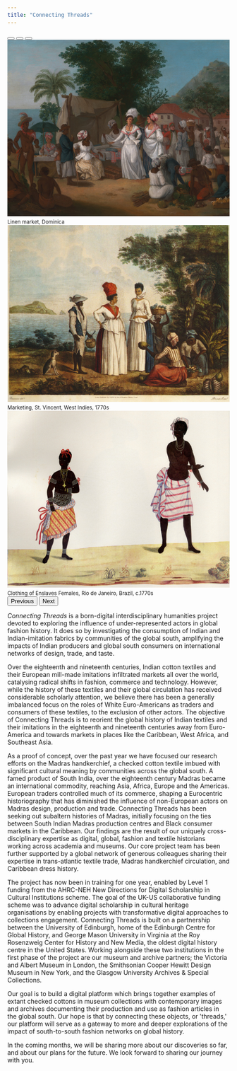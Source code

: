 ```yaml
---
title: "Connecting Threads"
---
```

<div id="carouselIndicators" class="carousel slide" data-bs-ride="true">
  <div class="carousel-indicators">
    <button
      type="button"
      data-bs-target="#carouselIndicators"
      data-bs-slide-to="0"
      class="active"
      aria-current="true"
      aria-label="Slide 1"
    ></button>
    <button
      type="button"
      data-bs-target="#carouselIndicators"
      data-bs-slide-to="1"
      aria-label="Slide 2"
    ></button>
    <button
      type="button"
      data-bs-target="#carouselIndicators"
      data-bs-slide-to="2"
      aria-label="Slide 3"
    ></button>
  </div>
  <div class="carousel-inner">
    <div class="carousel-item active">
      <img
        src="/img/1-Agostino_Brunias_-_A_Linen_Market_with_a_Linen-stall_and_Vegetable_Seller_in_the_West_Indies_-_Google_Art_Project.jpeg"
        class="d-block w-100"
        alt="Linen market, Dominica"
      />
      <div class="carousel-caption d-none d-md-block">
        <small>Linen market, Dominica</small>
      </div>
    </div>
    <div class="carousel-item">
      <img
        src="/img/2-marketing-st-vincent-west-indies.png"
        class="d-block w-100"
        alt="Marketing, St. Vincent, West Indies, 1770s"
      />
      <div class="carousel-caption d-none d-md-block">
        <small>Marketing, St. Vincent, West Indies, 1770s</small>
      </div>
    </div>
    <div class="carousel-item">
      <img
        src="/img/3-clothing-of-enslaved-females-rio-de-janeiro-brazil-1770.png"
        class="d-block w-100"
        alt="Clothing of Enslaves Females, Rio de Janeiro, Brazil, c.1770s"
      />
      <div class="carousel-caption d-none d-md-block">
        <small
          >Clothing of Enslaves Females, Rio de Janeiro, Brazil, c.1770s</small
        >
      </div>
    </div>
  </div>
  <button
    class="carousel-control-prev"
    type="button"
    data-bs-target="#carouselIndicators"
    data-bs-slide="prev"
  >
    <span class="carousel-control-prev-icon" aria-hidden="true"></span>
    <span class="visually-hidden">Previous</span>
  </button>
  <button
    class="carousel-control-next"
    type="button"
    data-bs-target="#carouselIndicators"
    data-bs-slide="next"
  >
    <span class="carousel-control-next-icon" aria-hidden="true"></span>
    <span class="visually-hidden">Next</span>
  </button>
</div>

*Connecting Threads* is a born-digital interdisciplinary humanities project devoted to exploring the influence of under-represented actors in global fashion history. It does so by investigating the consumption of Indian and Indian-imitation fabrics by communities of the global south, amplifying the impacts of Indian producers and global south consumers on international networks of design, trade, and taste. 

Over the eighteenth and nineteenth centuries, Indian cotton textiles and their European mill-made imitations infiltrated markets all over the world, catalysing radical shifts in fashion, commerce and technology. However, while the history of these textiles and their global circulation has received considerable scholarly attention, we believe there has been a generally imbalanced focus on the roles of White Euro-Americans as traders and consumers of these textiles, to the exclusion of other actors. The objective of Connecting Threads is to reorient the global history of Indian textiles and their imitations in the eighteenth and nineteenth centuries away from Euro-America and towards markets in places like the Caribbean, West Africa, and Southeast Asia. 

As a proof of concept, over the past year we have focused our research efforts on the Madras handkerchief, a checked cotton textile imbued with significant cultural meaning by communities across the global south. A famed product of South India, over the eighteenth century Madras became an international commodity, reaching Asia, Africa, Europe and the Americas. European traders controlled much of its commerce, shaping a Eurocentric historiography that has diminished the influence of non-European actors on Madras design, production and trade. Connecting Threads has been seeking out subaltern histories of Madras, initially focusing on the ties between South Indian Madras production centres and Black consumer markets in the Caribbean. Our findings are the result of our uniquely cross-disciplinary expertise as digital, global, fashion and textile historians working across academia and museums. Our core project team has been further supported by a global network of generous colleagues sharing their expertise in trans-atlantic textile trade, Madras handkerchief circulation, and Caribbean dress history. 

The project has now been in training for one year, enabled by Level 1 funding from the AHRC-NEH New Directions for Digital Scholarship in Cultural Institutions scheme. The goal of the UK-US collaborative funding scheme was to advance digital scholarship in cultural heritage organisations by enabling projects with transformative digital approaches to collections engagement. Connecting Threads is built on a partnership between the University of Edinburgh, home of the Edinburgh Centre for Global History, and George Mason University in Virginia at the Roy Rosenzweig Center for History and New Media, the oldest digital history centre in the United States. Working alongside these two institutions in the first phase of the project are our museum and archive partners; the Victoria and Albert Museum in London, the Smithsonian Cooper Hewitt Design Museum in New York, and the Glasgow University Archives & Special Collections. 

Our goal is to build a digital platform which brings together examples of extant checked cottons in museum collections with contemporary images and archives documenting their production and use as fashion articles in the global south. Our hope is that by connecting these objects, or 'threads,' our platform will serve as a gateway to more and deeper explorations of the impact of south-to-south fashion networks on global history.

In the coming months, we will be sharing more about our discoveries so far, and about our plans for the future. We look forward to sharing our journey with you. 
